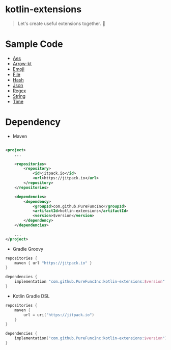 # kotlin-extensions

> Let's create useful extensions together. 🗿

# Sample Code

* [Aes](docs/aes.md)
* [Arrow-kt](docs/arrow-kt.md)
* [Emoji](docs/emoji.md)
* [File](docs/file.md)
* [Hash](docs/hash.md)
* [Json](docs/json.md)
* [Regex](docs/regex.md)
* [String](docs/string.md)
* [Time](docs/time.md)

# Dependency

* Maven

```xml

<project>
    ...

    <repositories>
        <repository>
            <id>jitpack.io</id>
            <url>https://jitpack.io</url>
        </repository>
    </repositories>

    <dependencies>
        <dependency>
            <groupId>com.github.PureFuncInc</groupId>
            <artifactId>kotlin-extensions</artifactId>
            <version>$version</version>
        </dependency>
    </dependencies>

    ...
</project>
```

* Gradle Groovy

```groovy
repositories {
    maven { url "https://jitpack.io" }
}

dependencies {
    implementation "com.github.PureFuncInc:kotlin-extensions:$version"
}
```

* Kotlin Gradle DSL

```kotlin
repositories {
    maven {
        url = uri("https://jitpack.io")
    }
}

dependencies {
    implementation("com.github.PureFuncInc:kotlin-extensions:$version")
}
```
